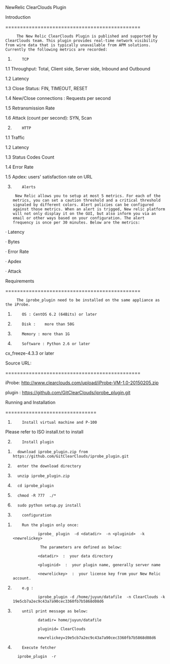 
NewRelic ClearClouds Plugin

Introduction

==============================================

         The New Relic ClearClouds Plugin is published and supported by ClearClouds team. This plugin provides real-time network visibility from wire data that is typically unavailable from APM solutions. Currently the following metrics are recorded:

1.         TCP

1.1          Throughput: Total, Client side, Server side, Inbound and Outbound

1.2          Latency

1.3          Close Status: FIN, TIMEOUT, RESET

1.4          New/Close connections : Requests per second

1.5          Retransmission Rate

1.6          Attack (count per second): SYN, Scan

2.         HTTP 

1.1          Traffic

1.2          Latency

1.3          Status Codes Count

1.4          Error Rate

1.5          Apdex: users' satisfaction rate on URL

 

3.         Alerts

        New Relic allows you to setup at most 5 metrics. For each of the metrics, you can set a caution threshold and a critical threshold signaled by different colors. Alert policies can be configured against those metrics. When an alert is trigged, New relic platform will not only display it on the GUI, but also inform you via an email or other ways based on your configuration. The alert frequency is once per 30 minutes. Below are the metrics:

·         Latency

·         Bytes

·         Error Rate

·         Apdex

·         Attack

 

 

Requirements

==============================================

         The iprobe_plugin need to be installed on the same appliance as the iProbe. 

1.         OS : CentOS 6.2 (64Bits) or later

2.         Disk :    more than 50G

3.         Memory : more than 1G

4.         Software : Python 2.6 or later

cx_freeze-4.3.3 or later

 

Source URL:

==============================================

iProbe:  http://www.clearclouds.com/upload/iProbe-VM-1.0-20150205.zip

plugin :  https://github.com/GitClearClouds/iprobe_plugin.git

 

Running and Installation

===============================

1.         Install virtual machine and P-100

Please refer to ISO install.txt to install 

 

2.         Install plugin

1)       download iprobe_plugin.zip from https://github.com/GitClearClouds/iprobe_plugin.git

2)       enter the download directory

3)       unzip iprobe_plugin.zip

4)       cd iprobe_plugin

5)       chmod -R 777  ./*

6)       sudo python setup.py install

3.         configuration

1)         Run the plugin only once:

                  iprobe_ plugin  -d <datadir>  -n <pluginid>  -k <newrelickey>

                   The parameters are defined as below:

                  <datadir>  :  your data directory

                  <pluginid>  :  your plugin name, generally server name

                  <newrelickey>  :  your license key from your New Relic account.

2)         e.g :

                  iprobe_plugin -d /home/juyun/datafile  -n ClearClouds -k 19e5cb7a2ec9c43a7a90cec3360fb7b5868d08d6

3)         until print message as below:

                  datadir= home/juyun/datafile

                  pluginid= ClearClouds

                  newrelickey=19e5cb7a2ec9c43a7a90cec3360fb7b5868d08d6

 

 

4.         Execute fetcher

         iprobe_plugin  -r

 

 

 
﻿
